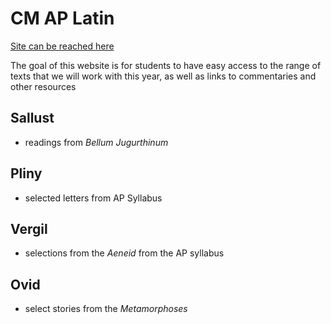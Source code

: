 # CM AP Latin

[Site can be reached here](https://brclar15.github.io/cmAPLatin/home)

The goal of this website is for students to have easy access to the range of texts that we will work with this year, as well as links to commentaries and other resources


## Sallust

- readings from *Bellum Jugurthinum*

## Pliny

- selected letters from AP Syllabus

## Vergil

- selections from the *Aeneid* from the AP syllabus

## Ovid

- select stories from the *Metamorphoses*
